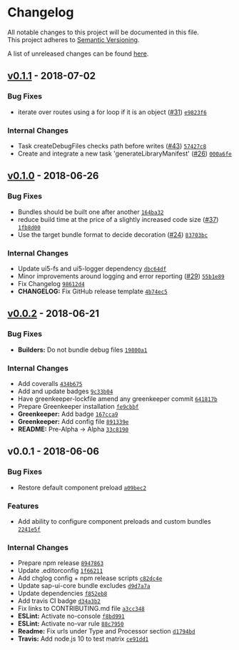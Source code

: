 # Changelog
All notable changes to this project will be documented in this file.  
This project adheres to [Semantic Versioning](http://semver.org/spec/v2.0.0.html).

A list of unreleased changes can be found [here](https://github.com/SAP/ui5-builder/compare/v0.1.1...HEAD).

<a name="v0.1.1"></a>
## [v0.1.1] - 2018-07-02
### Bug Fixes
- iterate over routes using a for loop if it is an object ([#31](https://github.com/SAP/ui5-builder/issues/31)) [`e9823f6`](https://github.com/SAP/ui5-builder/commit/e9823f68cf038b5fde172916e483a01d5eb88f1f)

### Internal Changes
- Task createDebugFiles checks path before writes ([#43](https://github.com/SAP/ui5-builder/issues/43)) [`57427c8`](https://github.com/SAP/ui5-builder/commit/57427c8d712b8b936a1a3070fe3110da54fdbdb7)
- Create and integrate a new task 'generateLibraryManifest' ([#26](https://github.com/SAP/ui5-builder/issues/26)) [`000a6fe`](https://github.com/SAP/ui5-builder/commit/000a6fee49555cb266a1c575cde719e1091d1066)


<a name="v0.1.0"></a>
## [v0.1.0] - 2018-06-26
### Bug Fixes
- Bundles should be built one after another [`164ba32`](https://github.com/SAP/ui5-builder/commit/164ba328c6e172297d71b9d3ef871005931cca71)
- reduce build time at the price of a slightly increased code size ([#37](https://github.com/SAP/ui5-builder/issues/37)) [`1fb8d00`](https://github.com/SAP/ui5-builder/commit/1fb8d0049235467fcbd40f53e725cc419a8bc730)
- Use the target bundle format to decide decoration ([#24](https://github.com/SAP/ui5-builder/issues/24)) [`83703bc`](https://github.com/SAP/ui5-builder/commit/83703bca17fd18b9ac700fae4801d87a4d86961d)

### Internal Changes
- Update ui5-fs and ui5-logger dependency [`dbc64df`](https://github.com/SAP/ui5-builder/commit/dbc64df8a67dd6c8d24704c45f6585ab1be97397)
- Minor improvements around logging and error reporting ([#29](https://github.com/SAP/ui5-builder/issues/29)) [`55b1e89`](https://github.com/SAP/ui5-builder/commit/55b1e89b779b367db8aaa286e44a4f2c60ed074e)
- Fix Changelog [`98612d4`](https://github.com/SAP/ui5-builder/commit/98612d410bd73976c8493692e11d12cd72ffbf5b)
- **CHANGELOG:** Fix GitHub release template [`4b74ec5`](https://github.com/SAP/ui5-builder/commit/4b74ec5b7088d583de867a3bb9c116c634225ca2)


<a name="v0.0.2"></a>
## [v0.0.2] - 2018-06-21
### Bug Fixes
- **Builders:** Do not bundle debug files [`19800a1`](https://github.com/SAP/ui5-builder/commit/19800a16689210c13495bc1bd0949896500cfc52)

### Internal Changes
- Add coveralls [`434b675`](https://github.com/SAP/ui5-builder/commit/434b67512444f279288359bf990895b607254075)
- Add and update badges [`9c33b04`](https://github.com/SAP/ui5-builder/commit/9c33b047d9211e59f23e5fcbc76e66e5fd143150)
- Have greenkeeper-lockfile amend any greenkeeper commit [`641817b`](https://github.com/SAP/ui5-builder/commit/641817b4e4f618aab6bbe3bde55ae01a942b93f8)
- Prepare Greenkeeper installation [`fe9cbbf`](https://github.com/SAP/ui5-builder/commit/fe9cbbf0fbe3dd5bd8748adece8137797ae46795)
- **Greenkeeper:** Add badge [`167cca9`](https://github.com/SAP/ui5-builder/commit/167cca9d038b4403fd282897b353db796fc0f7d9)
- **Greenkeeper:** Add config file [`891339e`](https://github.com/SAP/ui5-builder/commit/891339e9493e8d0e609483891c476dea9c041d4e)
- **README:** Pre-Alpha -> Alpha [`33c8190`](https://github.com/SAP/ui5-builder/commit/33c81906358d38b634099acbf8aafa234cc504db)


<a name="v0.0.1"></a>
## v0.0.1 - 2018-06-06
### Bug Fixes
- Restore default component preload [`a09bec2`](https://github.com/SAP/ui5-builder/commit/a09bec2f57f45a1c5d74681b3bdec4f7fdc45343)

### Features
- Add ability to configure component preloads and custom bundles [`2241e5f`](https://github.com/SAP/ui5-builder/commit/2241e5ff98fd95f1f80cc74959655ae7a9c660e7)

### Internal Changes
- Prepare npm release [`8947863`](https://github.com/SAP/ui5-builder/commit/8947863f6339d34aff801679e0338fe32c042194)
- Update .editorconfig [`1f66211`](https://github.com/SAP/ui5-builder/commit/1f66211e3f7b82085caf90c341cee2c4c671fb8a)
- Add chglog config + npm release scripts [`c82dc4e`](https://github.com/SAP/ui5-builder/commit/c82dc4e52c95260ba6e2c2f6423ce18ba9330267)
- Update sap-ui-core bundle excludes [`d9d7a7a`](https://github.com/SAP/ui5-builder/commit/d9d7a7a75711c8f797c479dbd60b7c7aa2d984ea)
- Update dependencies [`f852eb8`](https://github.com/SAP/ui5-builder/commit/f852eb87f98e0f1feb18fbe2b0306781f8ae52f1)
- Add travis CI badge [`d34a3b2`](https://github.com/SAP/ui5-builder/commit/d34a3b264006dfacbd31cbb5ed2ef929fa8076b5)
- Fix links to CONTRIBUTING.md file [`a3cc348`](https://github.com/SAP/ui5-builder/commit/a3cc3482cbb8c88b6e3dce6d46143473a66ce3e0)
- **ESLint:** Activate no-console [`f8bd991`](https://github.com/SAP/ui5-builder/commit/f8bd99159c5359edf7bb53425c1650ee46fa0663)
- **ESLint:** Activate no-var rule [`88c7950`](https://github.com/SAP/ui5-builder/commit/88c79501c3db9b579521a88d57a0e8a2742088bb)
- **Readme:** Fix urls under Type and Processor section [`d1794bd`](https://github.com/SAP/ui5-builder/commit/d1794bd7026a9008b0b67870c91141f66511877a)
- **Travis:** Add node.js 10 to test matrix [`ce91dd1`](https://github.com/SAP/ui5-builder/commit/ce91dd17e4e28932a838ec743a489ff6495d21a9)


[v0.1.1]: https://github.com/SAP/ui5-builder/compare/v0.1.0...v0.1.1
[v0.1.0]: https://github.com/SAP/ui5-builder/compare/v0.0.2...v0.1.0
[v0.0.2]: https://github.com/SAP/ui5-builder/compare/v0.0.1...v0.0.2
